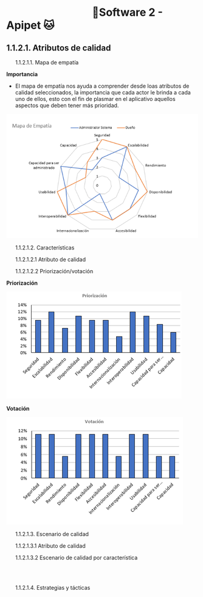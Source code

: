 #  &nbsp;&nbsp;&nbsp;&nbsp;&nbsp;&nbsp;&nbsp;&nbsp;&nbsp;&nbsp;&nbsp;&nbsp;&nbsp;&nbsp;&nbsp;&nbsp;&nbsp;&nbsp;&nbsp;&nbsp;&nbsp;&nbsp;&nbsp;&nbsp;&nbsp;&nbsp;&nbsp;&nbsp;&nbsp;&nbsp;&nbsp;&nbsp;&nbsp;&nbsp;🐶Software 2 - Apipet 🐱  #


## 1.1.2.1. Atributos de calidad

&nbsp;&nbsp;&nbsp;&nbsp;&nbsp;&nbsp;1.1.2.1.1. Mapa de empatía

**Importancia**

- El mapa de empatía nos ayuda a comprender desde loas atributos de calidad seleccionados, la importancia que cada actor le brinda a cada uno de ellos, esto con el fin de plasmar en el aplicativo aquellos aspectos que deben tener más prioridad.

![](https://github.com/MiguelRiosT/ApipetDocumentacion/blob/main/Dise%C3%B1o%20alto%20nivel/Restricciones%20del%20dise%C3%B1o/Atributos%20de%20calidad/imagenes/MapaEmpatia.png)

&nbsp;&nbsp;&nbsp;&nbsp;&nbsp;&nbsp;1.1.2.1.2. Características

&nbsp;&nbsp;&nbsp;&nbsp;&nbsp;&nbsp;1.1.2.1.2.1 Atributo de calidad

&nbsp;&nbsp;&nbsp;&nbsp;&nbsp;&nbsp;1.1.2.1.2.2 Priorización/votación

**Priorización**


![](https://github.com/MiguelRiosT/ApipetDocumentacion/blob/main/Dise%C3%B1o%20alto%20nivel/Restricciones%20del%20dise%C3%B1o/Atributos%20de%20calidad/imagenes/Priorizacion.png)

**Votación**


![](https://github.com/MiguelRiosT/ApipetDocumentacion/blob/main/Dise%C3%B1o%20alto%20nivel/Restricciones%20del%20dise%C3%B1o/Atributos%20de%20calidad/imagenes/votacion.png)



&nbsp;&nbsp;&nbsp;&nbsp;&nbsp;&nbsp;1.1.2.1.3. Escenario de calidad

&nbsp;&nbsp;&nbsp;&nbsp;&nbsp;&nbsp;1.1.2.1.3.1 Atributo de calidad

&nbsp;&nbsp;&nbsp;&nbsp;&nbsp;&nbsp;1.1.2.1.3.2 Escenario de calidad por característica

<br>

<br>

&nbsp;&nbsp;&nbsp;&nbsp;&nbsp;&nbsp;1.1.2.1.4. Estrategias y tácticas